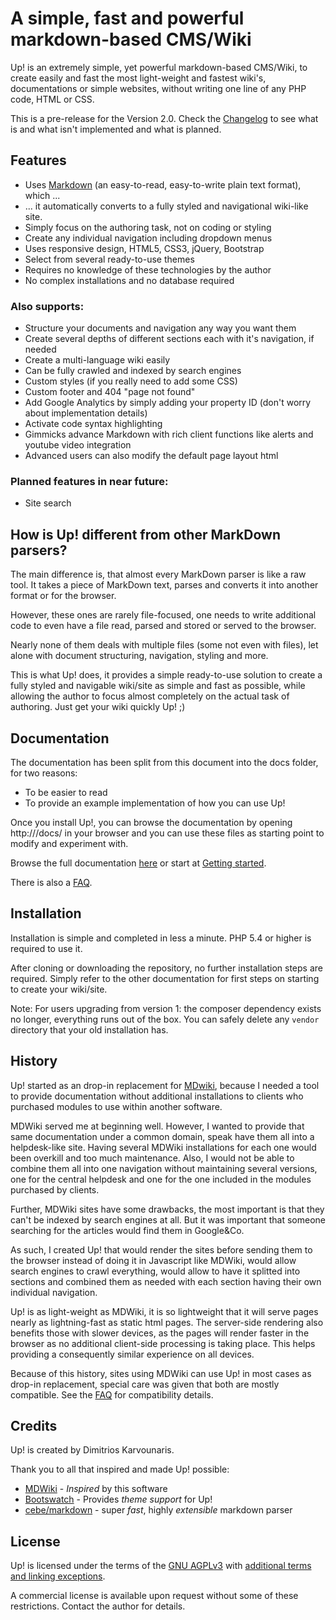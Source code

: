 # A simple, fast and powerful markdown-based CMS/Wiki

Up! is an extremely simple, yet powerful markdown-based CMS/Wiki, to create easily and fast 
the most light-weight and fastest wiki's, documentations or simple websites, without writing 
one line of any PHP code, HTML or CSS. 

This is a pre-release for the Version 2.0. Check the [Changelog](CHANGELOG.md) to see what is and what isn't implemented and what is planned. 

## Features

  * Uses [Markdown](http://daringfireball.net/projects/markdown/basics) (an easy-to-read, easy-to-write plain text format), which ... 
  * ... it automatically converts to a fully styled and navigational wiki-like site.
  * Simply focus on the authoring task, not on coding or styling
  * Create any individual navigation including dropdown menus
  * Uses responsive design, HTML5, CSS3, jQuery, Bootstrap
  * Select from several ready-to-use themes
  * Requires no knowledge of these technologies by the author
  * No complex installations and no database required

### Also supports:

  * Structure your documents and navigation any way you want them
  * Create several depths of different sections each with it's navigation, if needed
  * Create a multi-language wiki easily
  * Can be fully crawled and indexed by search engines
  * Custom styles (if you really need to add some CSS)
  * Custom footer and 404 "page not found"
  * Add Google Analytics by simply adding your property ID (don't worry about implementation details)
  * Activate code syntax highlighting
  * Gimmicks advance Markdown with rich client functions like alerts and youtube video integration
  * Advanced users can also modify the default page layout html

### Planned features in near future:

  * Site search


## How is Up! different from other MarkDown parsers?

The main difference is, that almost every MarkDown parser is like a raw tool. It takes a piece of 
MarkDown text, parses and converts it into another format or for the browser. 

However, these ones are rarely file-focused, one needs to write additional code to even have a file read, parsed and stored or served to the browser.

Nearly none of them deals with multiple files (some not even with files), let alone with document structuring, navigation, styling and more. 

This is what Up! does, it provides a simple ready-to-use solution to create a fully styled and navigable wiki/site 
as simple and fast as possible, while allowing the author to focus almost completely on the actual task of authoring. Just 
get your wiki quickly Up! ;)


## Documentation

The documentation has been split from this document into the docs folder, for two reasons:

  * To be easier to read
  * To provide an example implementation of how you can use Up!

Once you install Up!, you can browse the documentation by opening http://<yourhost>/docs/ in your browser 
and you can use these files as starting point to modify and experiment with.

Browse the full documentation [here](docs/index.md) or start at [Getting started](docs/getting-started.md).

There is also a [FAQ](docs/faq.md).


## Installation

Installation is simple and completed in less a minute. PHP 5.4 or higher is required to use it.

After cloning or downloading the repository, no further installation steps are required. 
Simply refer to the other documentation for first steps on starting to create your wiki/site. 

Note: For users upgrading from version 1: the composer dependency exists no longer, everything runs out of the box. 
You can safely delete any `vendor` directory that your old installation has.


## History

Up! started as an drop-in replacement for [MDwiki](http://dynalon.github.io/mdwiki/), because I needed a tool to 
provide documentation without additional installations to clients who purchased modules to use within another software. 

MDWiki served me at beginning well. However, I wanted to provide that same documentation under a common domain, speak have 
them all into a helpdesk-like site. Having several MDWiki installations for each one would been overkill and too much maintenance. 
Also, I would not be able to combine them all into one navigation without maintaining several versions, 
one for the central helpdesk and one for the one included in the modules purchased by clients. 

Further, MDWiki sites have some drawbacks, the most important is that they can't be indexed by search engines at all. 
But it was important that someone searching for the articles would find them in Google&Co.

As such, I created Up! that would render the sites before sending them to the browser instead of doing it in Javascript like MDWiki, 
would allow search engines to crawl everything, would allow to have it splitted into sections and combined them as needed with each 
section having their own individual navigation. 

Up! is as light-weight as MDWiki, it is so lightweight that it will serve pages nearly as lightning-fast as static html pages. 
The server-side rendering also benefits those with slower devices, as the pages will render faster in the browser as no additional 
client-side processing is taking place. This helps providing a consequently similar experience on all devices. 

Because of this history, sites using MDWiki can use Up! in most cases as drop-in replacement, special care was given that both 
are mostly compatible. See the [FAQ](docs/faq.md#mdwiki-compatibility) for compatibility details.


## Credits

Up! is created by Dimitrios Karvounaris. 

Thank you to all that inspired and made Up! possible:

  * [MDWiki](http://dynalon.github.io/mdwiki/) - *Inspired* by this software
  * [Bootswatch](http://www.bootswatch.com/) - Provides *theme support* for Up!
  * [cebe/markdown](http://markdown.cebe.cc/) - super *fast*, highly *extensible* markdown parser


## License

Up! is licensed under the terms of the [GNU AGPLv3](https://www.gnu.org/licenses/agpl-3.0.html) with [additional terms and linking exceptions](LICENSE.txt). 

A commercial license is available upon request without some of these restrictions. Contact the author for details. 
